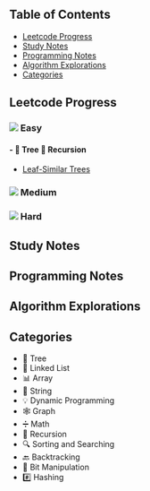 ## Table of Contents
- [Leetcode Progress](#leetcode-progress)
- [Study Notes](#study-notes)
- [Programming Notes](#programming-notes)
- [Algorithm Explorations](#algorithm-explorations)
- [Categories](#categories)

## Leetcode Progress

### ![](https://img.shields.io/badge/-Easy-5cb85c) Easy
#### - 🌳 Tree 🔁 Recursion
- [Leaf-Similar Trees](/leetcode/easy/tree/leaf-similar_trees_recursion.md) 

### ![](https://img.shields.io/badge/-Medium-f0ad4e) Medium
<!-- Add Medium problems here -->

### ![](https://img.shields.io/badge/-Hard-d9534f) Hard
<!-- Add Hard problems here -->

## Study Notes
<!-- General notes, programming concepts, best practices, etc. -->

## Programming Notes
## Algorithm Explorations
<!-- Deep dives into specific algorithms and data structures -->

## Categories
- 🌳 Tree
- 🔗 Linked List
- 📊 Array
- 🧵 String
- 💡 Dynamic Programming
- 🕸️ Graph
- ➗ Math
- 🔁 Recursion
- 🔍 Sorting and Searching
- 🔙 Backtracking
- 🔣 Bit Manipulation
- #️⃣ Hashing

